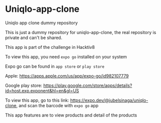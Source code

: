 # Uniqlo-app-clone
Uniqlo app clone dummy repository

This is just a dummy repository for uniqlo-app-clone, the real repository is private and can't be shared.

This app is part of the challenge in Hacktiv8

To view this app, you need `expo go` installed on your system

Expo go can be found in `app store` or `play store`

Apple: https://apps.apple.com/us/app/expo-go/id982107779

Google play store: https://play.google.com/store/apps/details?id=host.exp.exponent&hl=en&gl=US

To view this app, go to this link: https://expo.dev/@jubelsinaga/uniqlo-clone, and scan the barcode with `expo go` app

This app features are to view products and detail of the products


